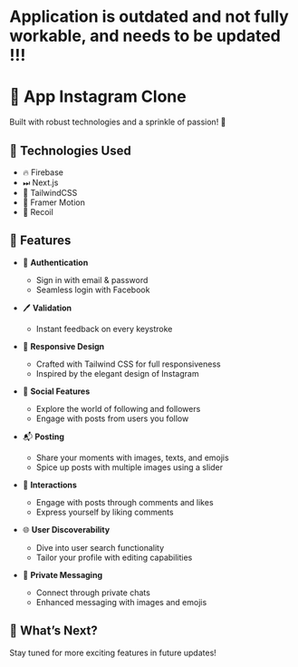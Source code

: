 
# Application is outdated and not fully workable, and needs to be updated !!!

# 🚀 App Instagram Clone

Built with robust technologies and a sprinkle of passion! 🌌

## 🧰 Technologies Used
- 🔥 Firebase
- ⏭ Next.js
- 💄 TailwindCSS
- 🌊 Framer Motion
- 🔄 Recoil

## 🌟 Features

- 🔐 **Authentication**
   - Sign in with email & password
   - Seamless login with Facebook

- 🖊 **Validation**
   - Instant feedback on every keystroke

- 📱 **Responsive Design**
   - Crafted with Tailwind CSS for full responsiveness
   - Inspired by the elegant design of Instagram

- 👫 **Social Features**
   - Explore the world of following and followers
   - Engage with posts from users you follow

- 📬 **Posting**
   - Share your moments with images, texts, and emojis
   - Spice up posts with multiple images using a slider

- 💬 **Interactions**
   - Engage with posts through comments and likes
   - Express yourself by liking comments

- 🌐 **User Discoverability**
   - Dive into user search functionality
   - Tailor your profile with editing capabilities

- 💌 **Private Messaging**
   - Connect through private chats
   - Enhanced messaging with images and emojis

## 🚀 What’s Next?

Stay tuned for more exciting features in future updates!



